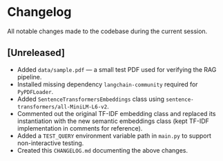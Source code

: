 # Changelog

All notable changes made to the codebase during the current session.

## [Unreleased]
- Added `data/sample.pdf` — a small test PDF used for verifying the RAG pipeline.
- Installed missing dependency `langchain-community` required for `PyPDFLoader`.
- Added `SentenceTransformersEmbeddings` class using `sentence-transformers/all-MiniLM-L6-v2`.
- Commented out the original TF-IDF embedding class and replaced its instantiation with the new semantic embeddings class (kept TF-IDF implementation in comments for reference).
- Added a `TEST_QUERY` environment variable path in `main.py` to support non-interactive testing.
- Created this `CHANGELOG.md` documenting the above changes.


